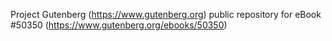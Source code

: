 Project Gutenberg (https://www.gutenberg.org) public repository for
eBook #50350 (https://www.gutenberg.org/ebooks/50350)
